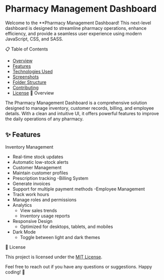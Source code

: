 # Pharmacy Management Dashboard

Welcome to the **Pharmacy Management Dashboard! This next-level dashboard is designed to streamline pharmacy operations, enhance efficiency, and provide a seamless user experience using modern JavaScript, CSS, and SASS.


📋 Table of Contents

- [Overview](#overview)
- [Features](#features)
- [Technologies Used](#technologies-used)
- [Screenshots](#screenshots)
- [Folder Structure](#folder-structure)
- [Contributing](#contributing)
- [License](#license)
 📖 Overview

The Pharmacy Management Dashboard is a comprehensive solution designed to manage inventory, customer records, billing, and employee details. With a clean and intuitive UI, it offers powerful features to improve the daily operations of any pharmacy.



## ✨ Features
Inventory Management
  - Real-time stock updates
  - Automatic low-stock alerts
  - Customer Management
  - Maintain customer profiles
  - Prescription tracking
  -Billing System
  - Generate invoices
  - Support for multiple payment methods
  -Employee Management
  - Track work hours
  - Manage roles and permissions
- Analytics
  - View sales trends
  - Inventory usage reports
- Responsive Design
  - Optimized for desktops, tablets, and mobiles
- Dark Mode
  - Toggle between light and dark themes

 📜 License

This project is licensed under the [MIT License](LICENSE).



Feel free to reach out if you have any questions or suggestions. Happy coding! 🎉

